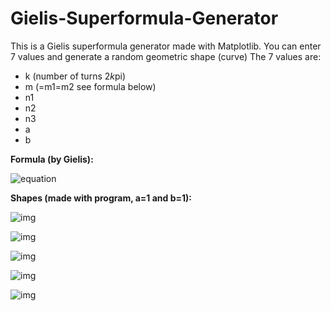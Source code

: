 # Gielis-Superformula-Generator

This is a Gielis superformula generator made with Matplotlib. You can enter 7 values and generate a random geometric shape (curve) 
The 7 values are:
- k (number of turns 2*k*pi)
- m (=m1=m2 see formula below)
- n1
- n2
- n3
- a
- b

<b>Formula (by Gielis):</b> 

![equation](https://wikimedia.org/api/rest_v1/media/math/render/svg/8071dcb3a49044816f7885114c2335d805d7ad30)




<b>Shapes (made with program, a=1 and b=1): </b>

![img](https://imgur.com/QzMHL5i.png)

![img](https://imgur.com/fZaTd4G.png)

![img](https://imgur.com/s13a9BF.png)

![img](https://imgur.com/6tWbFOb.png)

![img](https://imgur.com/YZi2LlI.png)
